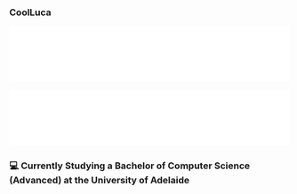### CoolLuca 

![CoolImage](assets/CoolLuca.svg)
<!---
![CoolImage](assets/epic.svg)
-->
![CoolImage](assets/epic2.svg)

### :computer: Currently Studying a Bachelor of Computer Science (Advanced) at the University of Adelaide

